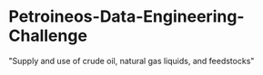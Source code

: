 # Petroineos-Data-Engineering-Challenge
"Supply and use of crude oil, natural gas liquids, and  feedstocks"
